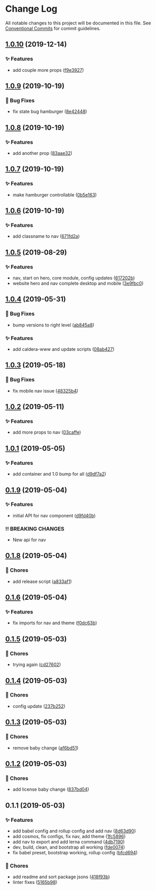 # Change Log

All notable changes to this project will be documented in this file.
See [Conventional Commits](https://conventionalcommits.org) for commit guidelines.

<a name="1.0.10"></a>
## [1.0.10](https://github.com/caldera-digital/platform/compare/@caldera-digital/nav@1.0.9...@caldera-digital/nav@1.0.10) (2019-12-14)


### :sparkles: Features

* add couple more props ([f9e3927](https://github.com/caldera-digital/platform/commit/f9e3927))





<a name="1.0.9"></a>
## [1.0.9](https://github.com/caldera-digital/platform/compare/@caldera-digital/nav@1.0.8...@caldera-digital/nav@1.0.9) (2019-10-19)


### :bug: Bug Fixes

* fix state bug hamburger ([8e42448](https://github.com/caldera-digital/platform/commit/8e42448))





<a name="1.0.8"></a>
## [1.0.8](https://github.com/caldera-digital/platform/compare/@caldera-digital/nav@1.0.7...@caldera-digital/nav@1.0.8) (2019-10-19)


### :sparkles: Features

* add another prop ([83aae32](https://github.com/caldera-digital/platform/commit/83aae32))





<a name="1.0.7"></a>
## [1.0.7](https://github.com/caldera-digital/platform/compare/@caldera-digital/nav@1.0.6...@caldera-digital/nav@1.0.7) (2019-10-19)


### :sparkles: Features

* make hamburger controllable ([0b5e163](https://github.com/caldera-digital/platform/commit/0b5e163))





<a name="1.0.6"></a>
## [1.0.6](https://github.com/caldera-digital/platform/compare/@caldera-digital/nav@1.0.5...@caldera-digital/nav@1.0.6) (2019-10-19)


### :sparkles: Features

* add classname to nav ([671fd2a](https://github.com/caldera-digital/platform/commit/671fd2a))





<a name="1.0.5"></a>
## [1.0.5](https://github.com/caldera-digital/platform/compare/@caldera-digital/nav@1.0.4...@caldera-digital/nav@1.0.5) (2019-08-29)


### :sparkles: Features

* nav, start on hero, core module, config updates ([617202b](https://github.com/caldera-digital/platform/commit/617202b))
* website hero and nav complete desktop and mobile ([3e9fbc0](https://github.com/caldera-digital/platform/commit/3e9fbc0))





<a name="1.0.4"></a>
## [1.0.4](https://github.com/caldera-digital/platform/compare/@caldera-digital/nav@1.0.3...@caldera-digital/nav@1.0.4) (2019-05-31)


### :bug: Bug Fixes

* bump versions to right level ([ab845a8](https://github.com/caldera-digital/platform/commit/ab845a8))


### :sparkles: Features

* add caldera-www and update scripts ([08ab427](https://github.com/caldera-digital/platform/commit/08ab427))





<a name="1.0.3"></a>
## [1.0.3](https://github.com/caldera-digital/platform/compare/@caldera-digital/nav@1.0.2...@caldera-digital/nav@1.0.3) (2019-05-18)


### :bug: Bug Fixes

* fix mobile nav issue ([48325b4](https://github.com/caldera-digital/platform/commit/48325b4))





<a name="1.0.2"></a>
## [1.0.2](https://github.com/caldera-digital/platform/compare/@caldera-digital/nav@1.0.1...@caldera-digital/nav@1.0.2) (2019-05-11)


### :sparkles: Features

* add more props to nav ([03caffe](https://github.com/caldera-digital/platform/commit/03caffe))





<a name="1.0.1"></a>
## [1.0.1](https://github.com/caldera-digital/platform/compare/@caldera-digital/nav@0.1.9...@caldera-digital/nav@1.0.1) (2019-05-05)


### :sparkles: Features

* add container and 1.0 bump for all ([d9df7a2](https://github.com/caldera-digital/platform/commit/d9df7a2))





<a name="0.1.9"></a>
## [0.1.9](https://github.com/caldera-digital/platform/compare/@caldera-digital/nav@0.1.8...@caldera-digital/nav@0.1.9) (2019-05-04)


### :sparkles: Features

* initial API for nav component ([d9fd40b](https://github.com/caldera-digital/platform/commit/d9fd40b))


### :bangbang: BREAKING CHANGES

* New api for nav





<a name="0.1.8"></a>
## [0.1.8](https://github.com/caldera-digital/platform/compare/@caldera-digital/nav@0.1.6...@caldera-digital/nav@0.1.8) (2019-05-04)


### :ticket: Chores

* add release script ([a833af1](https://github.com/caldera-digital/platform/commit/a833af1))





<a name="0.1.6"></a>
## [0.1.6](https://github.com/caldera-digital/platform/compare/@caldera-digital/nav@0.1.5...@caldera-digital/nav@0.1.6) (2019-05-04)


### :sparkles: Features

* fix imports for nav and theme ([f0dc63b](https://github.com/caldera-digital/platform/commit/f0dc63b))





<a name="0.1.5"></a>
## [0.1.5](https://github.com/caldera-digital/platform/compare/@caldera-digital/nav@0.1.4...@caldera-digital/nav@0.1.5) (2019-05-03)


### :ticket: Chores

* trying again ([cd27602](https://github.com/caldera-digital/platform/commit/cd27602))





<a name="0.1.4"></a>
## [0.1.4](https://github.com/caldera-digital/platform/compare/@caldera-digital/nav@0.1.3...@caldera-digital/nav@0.1.4) (2019-05-03)


### :ticket: Chores

* config update ([237b252](https://github.com/caldera-digital/platform/commit/237b252))





<a name="0.1.3"></a>
## [0.1.3](https://github.com/caldera-digital/platform/compare/@caldera-digital/nav@0.1.2...@caldera-digital/nav@0.1.3) (2019-05-03)


### :ticket: Chores

* remove baby change ([af6bd51](https://github.com/caldera-digital/platform/commit/af6bd51))





<a name="0.1.2"></a>
## [0.1.2](https://github.com/caldera-digital/platform/compare/@caldera-digital/nav@0.1.1...@caldera-digital/nav@0.1.2) (2019-05-03)


### :ticket: Chores

* add license baby change ([837bd04](https://github.com/caldera-digital/platform/commit/837bd04))





<a name="0.1.1"></a>
## 0.1.1 (2019-05-03)


### :sparkles: Features

* add babel config and rollup config and add nav ([8d63d90](https://github.com/caldera-digital/platform/commit/8d63d90))
* add cosmos, fix configs, fix nav, add theme ([1fc5896](https://github.com/caldera-digital/platform/commit/1fc5896))
* add nav to export and add lerna command ([4db7190](https://github.com/caldera-digital/platform/commit/4db7190))
* dev, build, clean, and bootstrap all working ([fde0074](https://github.com/caldera-digital/platform/commit/fde0074))
* fix babel preset, bootstrap working, rollup config ([bfcd694](https://github.com/caldera-digital/platform/commit/bfcd694))


### :ticket: Chores

* add readme and sort package jsons ([418f93b](https://github.com/caldera-digital/platform/commit/418f93b))
* linter fixes ([5165b98](https://github.com/caldera-digital/platform/commit/5165b98))
